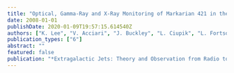 ```yaml
---
title: "Optical, Gamma-Ray and X-Ray Monitoring of Markarian 421 in the 2005-2006 Season"
date: 2008-01-01
publishDate: 2020-01-09T19:57:15.614540Z
authors: ["K. Lee", "V. Acciari", "J. Buckley", "L. Ciupik", "L. Fortson", "J. Grube", "D. Horan", "J. Kildea", "H. Krawczynski", "M. Lang", "P. Moriarty", "A. Smith", "D. Steele", "J. Toner", "T. Weekes", "H. Aller", "M. Aller", "J. Bloom", "M. Carini", "Y. Kovalev", "O. Kurtanidze", "A. Lähteenmäki", "T. Montaruli", "A. Sadun", "A. Sillanpää", "G. Tosti"]
publication_types: ["6"]
abstract: ""
featured: false
publication: "*Extragalactic Jets: Theory and Observation from Radio to Gamma Ray ASP Conference Series, Vol. 386, proceedings of the conference held 21-24 May, 2007 in Girdwood, Alaska, USA. Edited by Travis A. Rector and David S. De Young.  San Francisco: Astronomical Society of the Pacific, 2008., p.507*"
---
```


